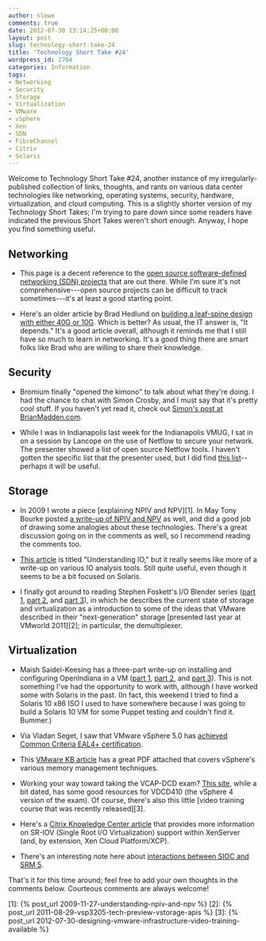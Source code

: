 ```yaml
---
author: slowe
comments: true
date: 2012-07-30 13:14:25+00:00
layout: post
slug: technology-short-take-24
title: 'Technology Short Take #24'
wordpress_id: 2704
categories: Information
tags:
- Networking
- Security
- Storage
- Virtualization
- VMware
- vSphere
- Xen
- SDN
- FibreChannel
- Citrix
- Solaris
---
```


Welcome to Technology Short Take #24, another instance of my irregularly-published collection of links, thoughts, and rants on various data center technologies like networking, operating systems, security, hardware, virtualization, and cloud computing. This is a slightly shorter version of my Technology Short Takes; I'm trying to pare down since some readers have indicated the previous Short Takes weren't short enough. Anyway, I hope you find something useful.

## Networking

* This page is a decent reference to the [open source software-defined networking (SDN) projects](http://www.sdncentral.com/open-source-projects/) that are out there. While I'm sure it's not comprehensive---open source projects can be difficult to track sometimes---it's at least a good starting point.

* Here's an older article by Brad Hedlund on [building a leaf-spine design with either 40G or 10G](http://bradhedlund.com/2012/01/25/construct-a-leaf-spine-design-with-40g-or-10g-an-observation-in-scaling-the-fabric/). Which is better? As usual, the IT answer is, "It depends." It's a good article overall, although it reminds me that I still have so much to learn in networking. It's a good thing there are smart folks like Brad who are willing to share their knowledge.

## Security

* Bromium finally "opened the kimono" to talk about what they're doing. I had the chance to chat with Simon Crosby, and I must say that it's pretty cool stuff. If you haven't yet read it, check out [Simon's post at BrianMadden.com](http://www.brianmadden.com/blogs/guestbloggers/archive/2012/06/20/guest-blog-from-simon-crosby-explaining-what-bromium-is-and-how-it-works.aspx).

* While I was in Indianapolis last week for the Indianapolis VMUG, I sat in on a session by Lancope on the use of Netflow to secure your network. The presenter showed a list of open source Netflow tools. I haven't gotten the specific list that the presenter used, but I did find [this list](http://mccltd.net/blog/?p=957)--perhaps it will be useful.

## Storage

* In 2009 I wrote a piece [explaining NPIV and NPV][1]. In May Tony Bourke posted [a write-up of NPIV and NPV](http://datacenteroverlords.com/2012/05/08/npv-and-npiv/) as well, and did a good job of drawing some analogies about these technologies. There's a great discussion going on in the comments as well, so I recommend reading the comments too.

* [This article](http://www.scalingbits.com/performance/io) is titled "Understanding IO," but it really seems like more of a write-up on various IO analysis tools. Still quite useful, even though it seems to be a bit focused on Solaris.

* I finally got around to reading Stephen Foskett's I/O Blender series ([part 1](http://blog.fosketts.net/2012/05/23/io-blender-part-1-ye-olde-storage-io-path/), [part 2](http://blog.fosketts.net/2012/05/24/io-blender-part-2-virtualization/), and [part 3](http://blog.fosketts.net/2012/05/25/io-blender-part-3-behold-power-demultiplexer/)), in which he describes the current state of storage and virtualization as a introduction to some of the ideas that VMware described in their "next-generation" storage [presented last year at VMworld 2011][2]; in particular, the demultiplexer.

## Virtualization

* Maish Saidel-Keesing has a three-part write-up on installing and configuring OpenIndiana in a VM ([part 1](http://technodrone.blogspot.com/2012/05/openindiana-installation-walkthrough.html), [part 2](http://technodrone.blogspot.com/2012/05/openindiana-installation-walkthrough_14.html), and [part 3](http://technodrone.blogspot.com/2012/05/openindiana-installation-walkthrough_15.html)). This is not something I've had the opportunity to work with, although I have worked some with Solaris in the past. (In fact, this weekend I tried to find a Solaris 10 x86 ISO I used to have somewhere because I was going to build a Solaris 10 VM for some Puppet testing and couldn't find it. Bummer.)

* Via Vladan Seget, I saw that VMware vSphere 5.0 has [achieved Common Criteria EAL4+ certification](http://www.vladan.fr/highest-level-security-certification-for-vsphere-5/).

* This [VMware KB article](http://kb.vmware.com/kb/2017642) has a great PDF attached that covers vSphere's various memory management techniques.

* Working your way toward taking the VCAP-DCD exam? [This site](http://www.seancrookston.com/vcap-dcd-index/), while a bit dated, has some good resources for VDCD410 (the vSphere 4 version of the exam). Of course, there's also this little [video training course that was recently released][3].

* Here's a [Citrix Knowledge Center article](http://support.citrix.com/article/CTX126624) that provides more information on SR-IOV (Single Root I/O Virtualization) support within XenServer (and, by extension, Xen Cloud Platform/XCP).

* There's an interesting note here about [interactions between SIOC and SRM 5](http://blocksandbytes.com/2012/06/15/sioc-is-fully-supported-by-srm-5-er-except-for-planned-migrations/).

That's it for this time around; feel free to add your own thoughts in the comments below. Courteous comments are always welcome!

[1]: {% post_url 2009-11-27-understanding-npiv-and-npv %}
[2]: {% post_url 2011-08-29-vsp3205-tech-preview-vstorage-apis %}
[3]: {% post_url 2012-07-30-designing-vmware-infrastructure-video-training-available %}
